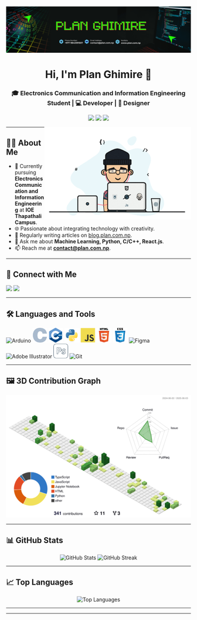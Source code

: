 ![GitHub Banner](https://github.com/GhimirePlan/GhimirePlan/blob/main/GITHUB%20Banner.png)

<h1 align="center">Hi, I'm Plan Ghimire 👋</h1>
<h3 align="center">🎓 Electronics Communication and Information Engineering Student | 💻 Developer | 🎨 Designer</h3>

<p align="center">
  <a href="https://www.plan.com.np/"><img src="https://img.shields.io/badge/Portfolio-Visit-blue?style=for-the-badge&logo=google-chrome"></a>
  <a href="https://blog.plan.com.np/"><img src="https://img.shields.io/badge/Blog-Read-orange?style=for-the-badge&logo=ghost"></a>
  <a href="mailto:contact@plan.com.np"><img src="https://img.shields.io/badge/Email-Contact-red?style=for-the-badge&logo=gmail"></a>
</p>

<img align="right" width="400" src="https://github.com/GhimirePlan/GhimirePlan/blob/main/coding.gif?raw=true" alt="Coding GIF">

---

## 🧑‍💻 About Me

- 🔭 Currently pursuing **Electronics Communication and Information Engineering** at **IOE Thapathali Campus**.
- 🌐 Passionate about integrating technology with creativity.
- 📝 Regularly writing articles on [blog.plan.com.np](https://blog.plan.com.np/).
- 💬 Ask me about **Machine Learning, Python, C/C++, React.js**.
- 📫 Reach me at **contact@plan.com.np**.

---

## 🔗 Connect with Me

<p align="left">
  <a href="https://linkedin.com/in/plan-ghimire" target="_blank"><img src="https://img.shields.io/badge/LinkedIn-Plan%20Ghimire-0077B5?style=for-the-badge&logo=linkedin&logoColor=white"></a>
  <a href="https://twitter.com/PlanGhimire1" target="_blank"><img src="https://img.shields.io/badge/Twitter-@PlanGhimire1-1DA1F2?style=for-the-badge&logo=twitter&logoColor=white"></a>
  
  


---

## 🛠️ Languages and Tools

<p align="left">
  <img src="https://cdn.worldvectorlogo.com/logos/arduino-1.svg" alt="Arduino" width="40" height="40"/>
  <img src="https://raw.githubusercontent.com/devicons/devicon/master/icons/c/c-original.svg" alt="C" width="40" height="40"/>
  <img src="https://raw.githubusercontent.com/devicons/devicon/master/icons/cplusplus/cplusplus-original.svg" alt="C++" width="40" height="40"/>
  <img src="https://raw.githubusercontent.com/devicons/devicon/master/icons/python/python-original.svg" alt="Python" width="40" height="40"/>
  <img src="https://raw.githubusercontent.com/devicons/devicon/master/icons/javascript/javascript-original.svg" alt="JavaScript" width="40" height="40"/>
  <img src="https://raw.githubusercontent.com/devicons/devicon/master/icons/html5/html5-original-wordmark.svg" alt="HTML5" width="40" height="40"/>
  <img src="https://raw.githubusercontent.com/devicons/devicon/master/icons/css3/css3-original-wordmark.svg" alt="CSS3" width="40" height="40"/>
  <img src="https://www.vectorlogo.zone/logos/figma/figma-icon.svg" alt="Figma" width="40" height="40"/>
  <img src="https://www.vectorlogo.zone/logos/adobe_illustrator/adobe_illustrator-icon.svg" alt="Adobe Illustrator" width="40" height="40"/>
  <img src="https://raw.githubusercontent.com/devicons/devicon/master/icons/photoshop/photoshop-line.svg" alt="Photoshop" width="40" height="40"/>
  <img src="https://www.vectorlogo.zone/logos/git-scm/git-scm-icon.svg" alt="Git" width="40" height="40"/>
</p>

---

## 🖼️ 3D Contribution Graph

![3D Contributions](profile-3d-contrib/profile-green-animate.svg)

---
## 📊 GitHub Stats

<p align="center">
  <img src="https://github-readme-stats.vercel.app/api?username=GhimirePlan&show_icons=true&theme=radical" alt="GitHub Stats" />
  <img src="https://github-readme-streak-stats.herokuapp.com/?user=GhimirePlan&theme=radical" alt="GitHub Streak" />
</p>

---

## 📈 Top Languages

<p align="center">
  <img src="https://github-readme-stats.vercel.app/api/top-langs/?username=GhimirePlan&layout=compact&theme=radical" alt="Top Languages" />
</p>

---

---
